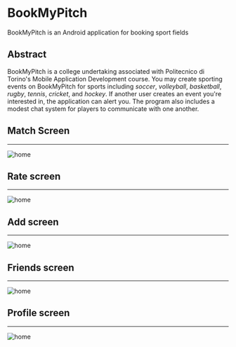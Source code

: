 # BookMyPitch
BookMyPitch is an Android application for booking sport fields

## Abstract
BookMyPitch is a college undertaking associated with Politecnico di Torino's Mobile Application Development course. You may create sporting events on BookMyPitch for sports including _soccer_, _volleyball_, _basketball_, _rugby_, _tennis_, _cricket_, and _hockey_. If another user creates an event you're interested in, the application can alert you. The program also includes a modest chat system for players to communicate with one another.

## Match Screen
-------------
![home](https://github.com/giorgioDaniele/BookMyPitch/blob/main/screens/agenda)

## Rate screen
-------------
![home](https://github.com/giorgioDaniele/BookMyPitch/blob/main/screens/playgrounds_screen)

## Add screen
-------------
![home](https://github.com/giorgioDaniele/BookMyPitch/blob/main/screens/add_screen)

## Friends screen
-------------
![home](https://github.com/giorgioDaniele/BookMyPitch/blob/main/screens/friends_screen)

## Profile screen
-------------
![home](https://github.com/giorgioDaniele/BookMyPitch/blob/main/screens/profile_screen)
